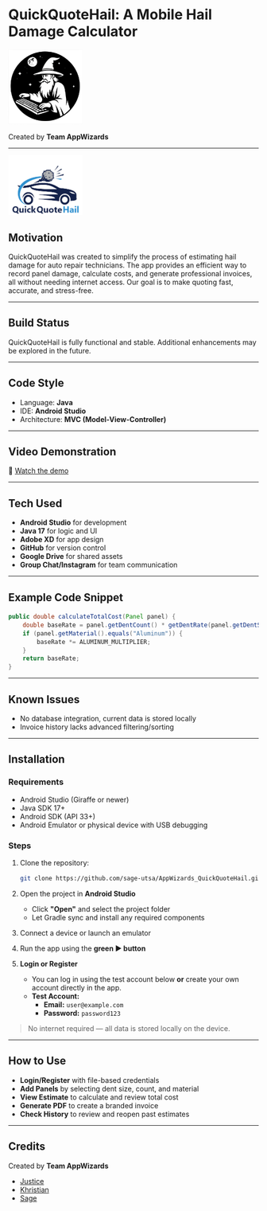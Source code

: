 # QuickQuoteHail: A Mobile Hail Damage Calculator

<img src="circle_logo.png" alt="AppWizards Logo" width="150"/>

Created by **Team AppWizards**

---

<img src="app_logo.png" alt="QuickQuoteHail Logo" width="150"/>

## Motivation
QuickQuoteHail was created to simplify the process of estimating hail damage for auto repair technicians. 
The app provides an efficient way to record panel damage, calculate costs, and generate professional invoices, all without needing internet access.
Our goal is to make quoting fast, accurate, and stress-free.

---

## Build Status
QuickQuoteHail is fully functional and stable. Additional enhancements may be explored in the future.

---

## Code Style
- Language: **Java**
- IDE: **Android Studio**
- Architecture: **MVC (Model-View-Controller)**

---

## Video Demonstration
🎥 [Watch the demo](https://drive.google.com/file/d/1E0CWEUIhW-4bnAReD1ggmaGIQpnurovc/view?usp=drive_link)

---

## Tech Used
- **Android Studio** for development
- **Java 17** for logic and UI
- **Adobe XD** for app design
- **GitHub** for version control
- **Google Drive** for shared assets
- **Group Chat/Instagram** for team communication

---

## Example Code Snippet
```java
public double calculateTotalCost(Panel panel) {
    double baseRate = panel.getDentCount() * getDentRate(panel.getDentSize());
    if (panel.getMaterial().equals("Aluminum")) {
        baseRate *= ALUMINUM_MULTIPLIER;
    }
    return baseRate;
}
```

---

## Known Issues
- No database integration, current data is stored locally
- Invoice history lacks advanced filtering/sorting

---

## Installation


### Requirements
- Android Studio (Giraffe or newer)
- Java SDK 17+
- Android SDK (API 33+)
- Android Emulator or physical device with USB debugging

### Steps

1. Clone the repository:
   ```bash
   git clone https://github.com/sage-utsa/AppWizards_QuickQuoteHail.git
   ```

2. Open the project in **Android Studio**
   - Click **"Open"** and select the project folder
   - Let Gradle sync and install any required components

3. Connect a device or launch an emulator

4. Run the app using the **green ▶ button**

5. **Login or Register**
   - You can log in using the test account below **or** create your own account directly in the app.
   - **Test Account:**
      - **Email:** `user@example.com`
      - **Password:** `password123`

> No internet required — all data is stored locally on the device.

---

## How to Use

- **Login/Register** with file-based credentials
- **Add Panels** by selecting dent size, count, and material
- **View Estimate** to calculate and review total cost
- **Generate PDF** to create a branded invoice
- **Check History** to review and reopen past estimates

---

## Credits

Created by **Team AppWizards**
- [Justice](https://github.com/JusticeHurt)
- [Khristian](https://github.com/kneal26)
- [Sage](https://github.com/sage-utsa)
